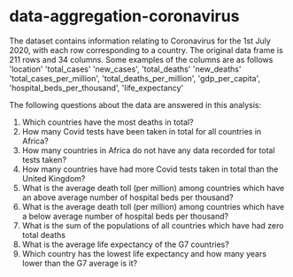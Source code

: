 # data-aggregation-coronavirus

The dataset contains information relating to Coronavirus for the 1st July 2020, with each row corresponding to a country. The original data frame is 211 rows and 34 columns.
Some examples of the columns are as follows
'location'
'total_cases'
'new_cases',
'total_deaths'
'new_deaths'
'total_cases_per_million',
'total_deaths_per_million',
'gdp_per_capita',
'hospital_beds_per_thousand',
'life_expectancy'

The following questions about the data are answered in this analysis:
1. Which countries have the most deaths in total?
2. How many Covid tests have been taken in total for all countries in Africa?
3. How many countries in Africa do not have any data recorded for total tests taken?
4. How many countries have had more Covid tests taken in total than the United Kingdom?
5. What is the average death toll (per million) among countries which have an above average number of hospital beds per thousand?
6. What is the average death toll (per million) among countries which have a below average number of hospital beds per thousand?
7. What is the sum of the populations of all countries which have had zero total deaths
8. What is the average life expectancy of the G7 countries?
9. Which country has the lowest life expectancy and how many years lower than the G7 average is it?
